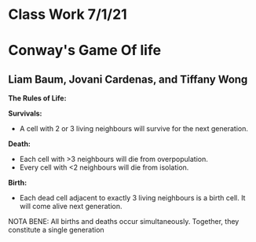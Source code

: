 # Class Work 7/1/21
# Conway's Game Of life

## Liam Baum, Jovani Cardenas, and Tiffany Wong

**The Rules of Life:**

**Survivals:**

- A cell with 2 or 3 living neighbours will survive for the next generation.<br>

**Death:**

- Each cell with >3 neighbours will die from overpopulation.
- Every cell with <2 neighbours will die from isolation.<br>

**Birth:**

- Each dead cell adjacent to exactly 3 living neighbours is a birth cell. It will come alive next generation.<br>

NOTA BENE:  All births and deaths occur simultaneously. Together, they constitute a single generation
